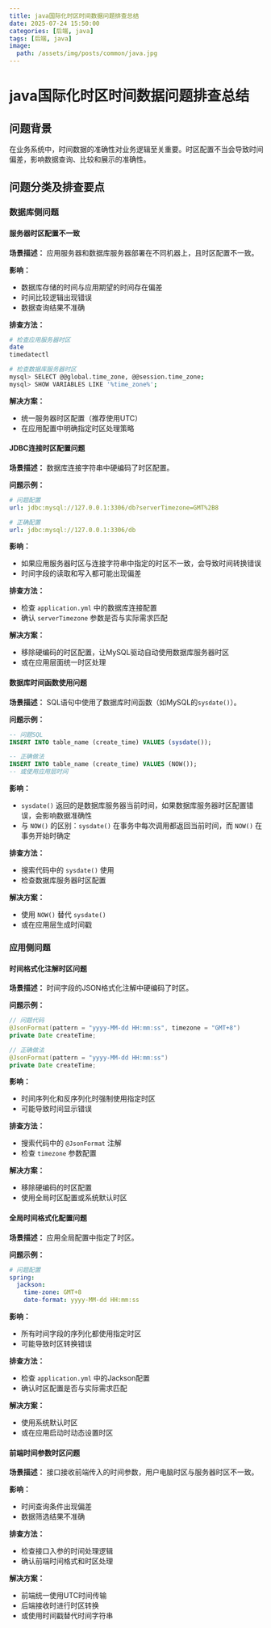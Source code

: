 ```yaml
---
title: java国际化时区时间数据问题排查总结
date: 2025-07-24 15:50:00
categories: [后端, java]
tags: [后端, java]
image:
  path: /assets/img/posts/common/java.jpg
---
```


# java国际化时区时间数据问题排查总结

## 问题背景

在业务系统中，时间数据的准确性对业务逻辑至关重要。时区配置不当会导致时间偏差，影响数据查询、比较和展示的准确性。

## 问题分类及排查要点

### 数据库侧问题

#### 服务器时区配置不一致
**场景描述：** 应用服务器和数据库服务器部署在不同机器上，且时区配置不一致。

**影响：**
- 数据库存储的时间与应用期望的时间存在偏差
- 时间比较逻辑出现错误
- 数据查询结果不准确

**排查方法：**
```bash
# 检查应用服务器时区
date
timedatectl

# 检查数据库服务器时区
mysql> SELECT @@global.time_zone, @@session.time_zone;
mysql> SHOW VARIABLES LIKE '%time_zone%';
```

**解决方案：**
- 统一服务器时区配置（推荐使用UTC）
- 在应用配置中明确指定时区处理策略

#### JDBC连接时区配置问题
**场景描述：** 数据库连接字符串中硬编码了时区配置。

**问题示例：**
```yaml
# 问题配置
url: jdbc:mysql://127.0.0.1:3306/db?serverTimezone=GMT%2B8

# 正确配置
url: jdbc:mysql://127.0.0.1:3306/db
```

**影响：**
- 如果应用服务器时区与连接字符串中指定的时区不一致，会导致时间转换错误
- 时间字段的读取和写入都可能出现偏差

**排查方法：**
- 检查 `application.yml` 中的数据库连接配置
- 确认 `serverTimezone` 参数是否与实际需求匹配

**解决方案：**
- 移除硬编码的时区配置，让MySQL驱动自动使用数据库服务器时区
- 或在应用层面统一时区处理

#### 数据库时间函数使用问题
**场景描述：** SQL语句中使用了数据库时间函数（如MySQL的`sysdate()`）。

**问题示例：**
```sql
-- 问题SQL
INSERT INTO table_name (create_time) VALUES (sysdate());

-- 正确做法
INSERT INTO table_name (create_time) VALUES (NOW());
-- 或使用应用层时间
```

**影响：**
- `sysdate()` 返回的是数据库服务器当前时间，如果数据库服务器时区配置错误，会影响数据准确性
- 与 `NOW()` 的区别：`sysdate()` 在事务中每次调用都返回当前时间，而 `NOW()` 在事务开始时确定

**排查方法：**
- 搜索代码中的 `sysdate()` 使用
- 检查数据库服务器时区配置

**解决方案：**
- 使用 `NOW()` 替代 `sysdate()`
- 或在应用层生成时间戳

### 应用侧问题

#### 时间格式化注解时区问题
**场景描述：** 时间字段的JSON格式化注解中硬编码了时区。

**问题示例：**
```java
// 问题代码
@JsonFormat(pattern = "yyyy-MM-dd HH:mm:ss", timezone = "GMT+8")
private Date createTime;

// 正确做法
@JsonFormat(pattern = "yyyy-MM-dd HH:mm:ss")
private Date createTime;
```

**影响：**
- 时间序列化和反序列化时强制使用指定时区
- 可能导致时间显示错误

**排查方法：**
- 搜索代码中的 `@JsonFormat` 注解
- 检查 `timezone` 参数配置

**解决方案：**
- 移除硬编码的时区配置
- 使用全局时区配置或系统默认时区

#### 全局时间格式化配置问题
**场景描述：** 应用全局配置中指定了时区。

**问题示例：**
```yaml
# 问题配置
spring:
  jackson:
    time-zone: GMT+8
    date-format: yyyy-MM-dd HH:mm:ss
```

**影响：**
- 所有时间字段的序列化都使用指定时区
- 可能导致时区转换错误

**排查方法：**
- 检查 `application.yml` 中的Jackson配置
- 确认时区配置是否与实际需求匹配

**解决方案：**
- 使用系统默认时区
- 或在应用启动时动态设置时区

#### 前端时间参数时区问题
**场景描述：** 接口接收前端传入的时间参数，用户电脑时区与服务器时区不一致。

**影响：**
- 时间查询条件出现偏差
- 数据筛选结果不准确

**排查方法：**
- 检查接口入参的时间处理逻辑
- 确认前端时间格式和时区处理

**解决方案：**
- 前端统一使用UTC时间传输
- 后端接收时进行时区转换
- 或使用时间戳替代时间字符串
